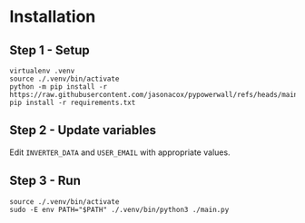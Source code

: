 # Installation

## Step 1 - Setup
```
virtualenv .venv
source ./.venv/bin/activate
python -m pip install -r https://raw.githubusercontent.com/jasonacox/pypowerwall/refs/heads/main/requirements.txt
pip install -r requirements.txt
```

## Step 2 - Update variables

Edit `INVERTER_DATA` and `USER_EMAIL` with appropriate values.

## Step 3 - Run
```
source ./.venv/bin/activate
sudo -E env PATH="$PATH" ./.venv/bin/python3 ./main.py
```
